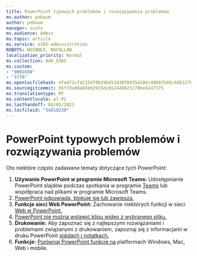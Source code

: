 ```yaml
---
title: PowerPoint typowych problemów i rozwiązywania problemów
ms.author: pebaum
author: pebaum
manager: scotv
ms.audience: Admin
ms.topic: article
ms.service: o365-administration
ROBOTS: NOINDEX, NOFOLLOW
localization_priority: Normal
ms.collection: Adm_O365
ms.custom:
- "9001698"
- "3776"
ms.openlocfilehash: 4fed72cf4215df9b29d451030f04354186c40607b09c4d6127b06d92eb25f452
ms.sourcegitcommit: b5f7da89a650d2915dc652449623c78be6247175
ms.translationtype: MT
ms.contentlocale: pl-PL
ms.lasthandoff: 08/05/2021
ms.locfileid: "54010230"
---
```

# <a name="powerpoint-common-issues-and-resolutions"></a>PowerPoint typowych problemów i rozwiązywania problemów

Oto niektóre często zadawane tematy dotyczące tych PowerPoint:

1. **Używanie PowerPoint w programie Microsoft Teams:** Udostępnianie PowerPoint slajdów podczas spotkania w programie [Teams](https://support.microsoft.com/office/share-content-in-a-meeting-in-teams-fcc2bf59-aecd-4481-8f99-ce55dd836ce8#ID0EABAAA=Desktop) lub współpraca nad plikami w programie Microsoft Teams.
1. [PowerPoint odpowiada, blokuje się lub zawiesza.](https://support.office.com/article/PowerPoint-isn-t-responding-hangs-or-freezes-652ede6e-e3d2-449a-a07f-8c800dfb948d)
1. **Funkcje sieci Web PowerPoint:** Zachowanie niektórych funkcji w sieci [Web w PowerPoint.](https://support.microsoft.com/office/how-certain-features-behave-in-web-based-powerpoint-a931f0c8-1305-4428-8f7c-9cfa00ef28c5)
1. [PowerPoint nie można wstawić klipu wideo z wybranego pliku.](https://support.office.com/article/PowerPoint-cannot-insert-a-video-from-the-selected-file-acd46430-9e0c-4dca-9484-19cf0afdde7c)
1. **Drukowanie:** Aby zapoznać się z najlepszymi rozwiązaniami i problemami związanymi z drukowaniem, zapoznaj się z informacjami w druku PowerPoint [slajdach i notatkach.](https://support.office.com/article/Print-your-PowerPoint-slides-handouts-or-notes-194d4320-aa03-478b-9300-df25f0d15dc4) 
1. **Funkcje:** [Porównaj PowerPoint funkcje na](https://support.office.com/article/Compare-PowerPoint-features-on-different-platforms-90986850-227c-4b25-938e-1c5838166b8b#bm11) platformach Windows, Mac, Web i mobile.
